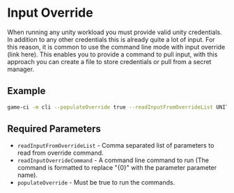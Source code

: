 # Input Override
When running any unity workload you must provide valid unity credentials. In addition to any other credentials this is already quite a lot of input. For this reason, it is common to use the command line mode with input override (link here). This enables you to provide a command to pull input, with this approach you can create a file to store credentials or pull from a secret manager.

## Example
```bash
game-ci -m cli --populateOverride true --readInputFromOverrideList UNITY_EMAIL,UNITY_SERIAL,UNITY_PASSWORD --readInputOverrideCommand="gcloud secrets versions access 1 --secret=\"{0}\""
```

## Required Parameters
- `readInputFromOverrideList` - Comma separated list of parameters to read from override command.
- `readInputOverrideCommand` - A command line command to run (The command is formatted to replace "{0}" with the parameter parameter name).
- `populateOverride` - Must be true to run the commands.